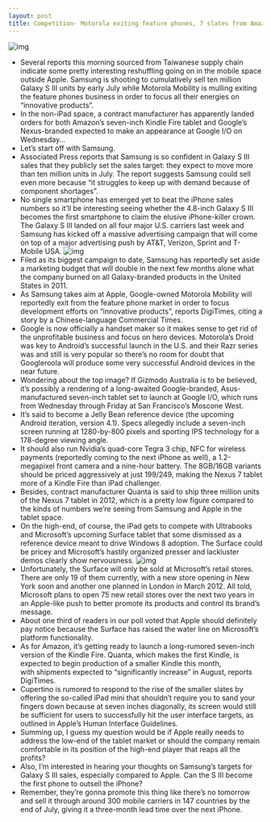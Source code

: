 ```yaml
---
layout: post
title: Competition- Motorola exiting feature phones, 7 slates from Amazon, Google loom
---
```

![img](http://media.idownloadblog.com/wp-content/uploads/2012/06/Google-Nexus-tablet-Gizmodo-Australia.jpg)
* Several reports this morning sourced from Taiwanese supply chain indicate some pretty interesting reshuffling going on in the mobile space outside Apple. Samsung is shooting to cumulatively sell ten million Galaxy S III units by early July while Motorola Mobility is mulling exiting the feature phones business in order to focus all their energies on “innovative products”.
* In the non-iPad space, a contract manufacturer has apparently landed orders for both Amazon’s seven-inch Kindle Fire tablet and Google’s Nexus-branded expected to make an appearance at Google I/O on Wednesday…
* Let’s start off with Samsung.
* Associated Press reports that Samsung is so confident in Galaxy S III sales that they publicly set the sales target: they expect to move more than ten million units in July. The report suggests Samsung could sell even more because “it struggles to keep up with demand because of component shortages”.
* No single smartphone has emerged yet to beat the iPhone sales numbers so it’ll be interesting seeing whether the 4.8-inch Galaxy S III becomes the first smartphone to claim the elusive iPhone-killer crown. The Galaxy S III landed on all four major U.S. carriers last week and Samsung has kicked off a massive advertising campaign that will come on top of a major advertising push by AT&T, Verizon, Sprint and T-Mobile USA.
![img](http://media.idownloadblog.com/wp-content/uploads/2012/06/Samsung-Galaxy-S-III-two-up-front-back-white.jpeg)
* Filed as its biggest campaign to date, Samsung has reportedly set aside a marketing budget that will double in the next few months alone what the company burned on all Galaxy-branded products in the United States in 2011.
* As Samsung takes aim at Apple, Google-owned Motorola Mobility will reportedly exit from the feature phone market in order to focus development efforts on “innovative products”, reports DigiTimes, citing a story by a Chinese-language Commercial Times.
* Google is now officially a handset maker so it makes sense to get rid of the unprofitable business and focus on hero devices. Motorola’s Droid was key to Android’s successful launch in the U.S. and their Razr series was and still is very popular so there’s no room for doubt that Googleroola will produce some very successful Android devices in the near future.
* Wondering about the top image? If Gizmodo Australia is to be believed, it’s possibly a rendering of a long-awaited Google-branded, Asus-manufactured seven-inch tablet set to launch at Google I/O, which runs from Wednesday through Friday at San Francisco’s Moscone West.
* It’s said to become a Jelly Bean reference device (the upcoming Android iteration, version 4.1). Specs allegedly include a seven-inch screen running at 1280-by-800 pixels and sporting IPS technology for a 178-degree viewing angle.
* It should also run Nvidia’s quad-core Tegra 3 chip, NFC for wireless payments (reportedly coming to the next iPhone as well), a 1.2-megapixel front camera and a nine-hour battery. The 8GB/16GB variants should be priced aggressively at just $199/$249, making the Nexus 7 tablet more of a Kindle Fire than iPad challenger.
* Besides, contract manufacturer Quanta is said to ship three million units of the Nexus 7 tablet in 2012, which is a pretty low figure compared to the kinds of numbers we’re seeing from Samsung and Apple in the tablet space.
* On the high-end, of course, the iPad gets to compete with Ultrabooks and Microsoft’s upcoming Surface tablet that some dismissed as a reference device meant to drive Windows 8 adoption. The Surface could be pricey and Microsoft’s hastily organized presser and lackluster demos clearly show nervousness.
![img](http://media.idownloadblog.com/wp-content/uploads/2012/06/surface.jpg)
* Unfortunately, the Surface will only be sold at Microsoft’s retail stores. There are only 19 of them currently, with a new store opening in New York soon and another one planned in London in March 2012. All told, Microsoft plans to open 75 new retail stores over the next two years in an Apple-like push to better promote its products and control its brand’s message.
* About one third of readers in our poll voted that Apple should definitely pay notice because the Surface has raised the water line on Microsoft’s platform functionality.
* As for Amazon, it’s getting ready to launch a long-rumored seven-inch version of the Kindle Fire. Quanta, which makes the first Kindle, is expected to begin production of a smaller Kindle this month, with shipments expected to “significantly increase” in August, reports DigiTimes.
* Cupertino is rumored to respond to the rise of the smaller slates by offering the so-called iPad mini that shouldn’t require you to sand your fingers down because at seven inches diagonally, its screen would still be sufficient for users to successfully hit the user interface targets, as outlined in Apple’s Human Interface Guidelines.
* Summing up, I guess my question would be if Apple really needs to address the low-end of the tablet market or should the company remain comfortable in its position of the high-end player that reaps all the profits?
* Also, I’m interested in hearing your thoughts on Samsung’s targets for Galaxy S III sales, especially compared to Apple. Can the S III become the first phone to outsell the iPhone?
* Remember, they’re gonna promote this thing like there’s no tomorrow and sell it through around 300 mobile carriers in 147 countries by the end of July, giving it a three-month lead time over the next iPhone.

